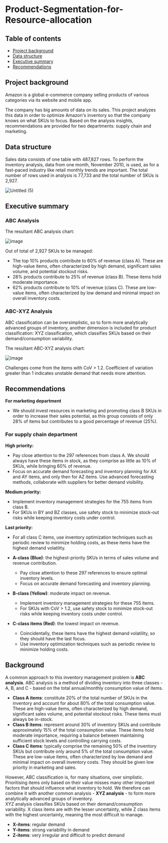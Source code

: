 # Product-Segmentation-for-Resource-allocation
## Table of contents
* [Project background](https://github.com/Azidalus/Product-Segmentation-for-Resource-allocation#Project-background)
* [Data structure](https://github.com/Azidalus/Product-Segmentation-for-Resource-allocation#Data-structure)
* [Executive summary](https://github.com/Azidalus/Product-Segmentation-for-Resource-allocation#Executive-summary)
* [Recommendations](https://github.com/Azidalus/Product-Segmentation-for-Resource-allocation#Recommendations)

## Project background
Amazon is a global e-commerce company selling products of various categories via its website and mobile app. 

The company has big amounts of data on its sales. This project analyzes this data in order to optimize Amazon's inventory so that the company knows on what SKUs to focus. Based on the analysis insights, recommendations are provided for two departments: supply chain and marketing.

## Data structure
Sales data consists of one table with 487,827 rows. To perform the inventory analysis, data from one month, November 2010, is used, as for a fast-paced industry like retail monthly trends are important. The total number of rows used in analysis is 77,733 and the total number of SKUs is 2,927.

![Untitled (5)](https://github.com/user-attachments/assets/fd53b4e3-3454-4737-9a07-e4925063e56d)

## Executive summary

### ABC Analysis
The resultant ABC analysis chart: 

![image](https://github.com/user-attachments/assets/129a0efc-22af-4950-93c0-c7fed8ad4bae)

Out of total of 2,927 SKUs to be managed:
- The top 10% products contribute to 60% of revenue (class A). These are high-value items, often characterized by high demand, significant sales volume, and potential stockout risks.
- 28% products contribute to 25% of revenue (class B). These items hold moderate importance.
- 62% products contribute to 10% of revenue (class C). These are low-value items, often characterized by low demand and minimal impact on overall inventory costs.

### ABC-XYZ Analysis
ABC classification can be oversimplistic, so to form more analytically advanced groups of inventory, another dimension is included for product classification: XYZ classification, which classifies SKUs based on their demand/consumption variability. 

The resultant ABC-XYZ analysis chart:

![image](https://github.com/user-attachments/assets/1d3ea98d-cddc-49c5-88e6-debe501d1439)

Challenges come from the items with CoV > 1.2. Coefficient of variation greater than 1 indicates unstable demand that needs more attention.

## Recommendations
**For marketing department**
- We should invest resources in marketing and promoting class B SKUs in order to increase their sales potential, as this group consists of only 28% of items but contributes to a good percentage of revenue (25%).

### For supply chain department
**High priority:**
- Pay close attention to the 297 references from class A. We should always have these items in stock, as they comprise as little as 10% of SKUs, while bringing 60% of revenue.
- Focus on accurate demand forecasting and inventory planning for AX and AY items, and only then for AZ items. Use advanced forecasting methods, collaborate with suppliers for better demand visibility.

**Medium priority:**
- Implement inventory management strategies for the 755 items from class B.
- For SKUs in BY and BZ classes, use safety stock to minimize stock-out risks while keeping inventory costs under control.
    
**Last priority:**
- For all class C items, use inventory optimization techniques such as periodic review to minimize holding costs, as these items have the highest demand volatility.

- **A-class (Blue)**: the highest-priority SKUs in terms of sales volume and revenue contribution.
  - Pay close attention to these 297 references to ensure optimal inventory levels.
  - Focus on accurate demand forecasting and inventory planning.
- **B-class (Yellow)**: moderate impact on revenue.
  - Implement inventory management strategies for these 755 items.
  - For SKUs with CoV > 1.2, use safety stock to minimize stock-out risks while keeping inventory costs under control.
- **C-class items (Red)**: the lowest impact on revenue.
  - Coincidentally, these items have the highest demand volatility, so they should have the last focus.
  - Use inventory optimization techniques such as periodic review to minimize holding costs.

## Background
A common approach to this inventory management problem is **ABC analysis**. ABC analysis is a method of dividing inventory into three classes - A, B, and C - based on the total annual/monthly consumption value of items. 
- **Class A items**: constitute 20% of the total number of SKUs in the inventory and account for about 80% of the total consumption value. These are high-value items, often characterized by high demand, significant sales volume, and potential stockout risks. These items must always be in-stock.
- **Class B items**: represent around 30% of inventory SKUs and contribute approximately 15% of the total consumption value. These items hold moderate importance, requiring a balance between maintaining sufficient stock levels and controlling carrying costs.
- **Class C items**: typically comprise the remaining 50% of the inventory SKUs but contribute only around 5% of the total consumption value. These are low-value items, often characterized by low demand and minimal impact on overall inventory costs. They should be given low priority in marketing and sales.

However, ABC classification is, for many situations, over simplistic. Prioritising items only based on their value misses many other important factors that should influence what inventory to hold. We therefore can combine it with another common analysis - **XYZ analysis** - to form more analytically advanced groups of inventory. \
XYZ analysis classifies SKUs based on their demand/consumption variability. X class items are with the lesser uncertainty, while Z class items with the highest uncertainty, meaning the most difficult to manage.
- **X-items**: regular demand
- **Y-items**: strong variability in demand
- **Z-items**: very irregular and difficult to predict demand

